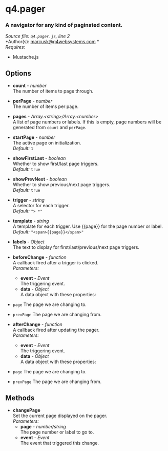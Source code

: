 # q4.pager

### A navigator for any kind of paginated content.

*Source file: `q4.pager.js`, line 2*  
*Author(s): marcusk@q4websystems.com *  
*Requires:*
- Mustache.js


## Options
- **count** - *number*  
The number of items to page through.  

- **perPage** - *number*  
The number of items per page.  

- **pages** - *Array.&lt;string&gt;&#x2F;Array.&lt;number&gt;*  
A list of page numbers or labels. If this is empty, page numbers
will be generated from `count` and `perPage`.  

- **startPage** - *number*  
The active page on initialization.  
*Default:* `1`  

- **showFirstLast** - *boolean*  
Whether to show first/last page triggers.  
*Default:* `true`  

- **showPrevNext** - *boolean*  
Whether to show previous/next page triggers.  
*Default:* `true`  

- **trigger** - *string*  
A selector for each trigger.  
*Default:* `"> *"`  

- **template** - *string*  
A template for each trigger. Use {{page}} for the page number or label.  
*Default:* `"<span>{{page}}</span>"`  

- **labels** - *Object*  
The text to display for first/last/previous/next page triggers.  

- **beforeChange** - *function*  
A callback fired after a trigger is clicked.  
*Parameters:*
    - **event** - *Event*  
    The triggering event.
    - **data** - *Object*  
    A data object with these properties:
- `page`     The page we are changing to.
- `prevPage` The page we are changing from.

- **afterChange** - *function*  
A callback fired after updating the pager.  
*Parameters:*
    - **event** - *Event*  
    The triggering event.
    - **data** - *Object*  
    A data object with these properties:
- `page`     The page we are changing to.
- `prevPage` The page we are changing from.


## Methods
- **changePage**  
Set the current page displayed on the pager.  
*Parameters:*
    - **page** - *number&#x2F;string*  
    The page number or label to go to.
    - **event** - *Event*  
    The event that triggered this change.
